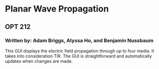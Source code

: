 # Planar Wave Propagation
## OPT 212
### Written by: Adam Briggs, Alyssa Ho, and Benjamin Nussbaum
This GUI displays the electric field propagation through up to four media.
It takes into consideration TIR. The GUI is straightforward and automatically updates when changes are made.
